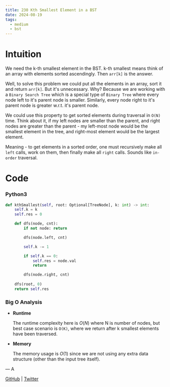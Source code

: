 ```yaml
---
title: 230 Kth Smallest Element in a BST
date: 2024-08-19
tags:
  - medium
  - bst
---
```


# Intuition

We need the k-th smallest element in the BST. k-th smallest means think of an array with elements sorted ascendingly. Then `arr[k]` is the answer.

Well, to solve this problem we could put all the elements in an array, sort it and return `arr[k]`. But it's unnecessary. Why? Because we are working with a `Binary Search Tree` which is a special type of `Binary Tree` where every node left to it's parent node is smaller. Similarly, every node right to it's parent node is greater w.r.t. it's parent node.

We could use this property to get sorted elements during traversal in `O(N)` time. Think about it, if my left nodes are smaller than the parent, and right nodes are greater than the parent - my left-most node would be the smallest element in the tree, and right-most element would be the largest element.


Meaning - to get elements in a sorted order, one must recursively make all `left` calls, work on them, then finally make all `right` calls. Sounds like `in-order` traversal.

# Code

### Python3

```python
def kthSmallest(self, root: Optional[TreeNode], k: int) -> int:
    self.k = k
    self.res = 0

    def dfs(node, cnt):
        if not node: return

        dfs(node.left, cnt)

        self.k -= 1

        if self.k == 0:
            self.res = node.val
            return

        dfs(node.right, cnt)
    
    dfs(root, 0)
    return self.res
```

### Big O Analysis

- **Runtime**

  The runtime complexity here is $O(N)$ where N is number of nodes, but best case scenario is `O(K)`, where we return after k smallest elements have been traversed.

- **Memory**

  The memory usage is $O(1)$ since we are not using any extra data structure (other than the input tree itself).

— A

[GitHub](https://github.com/AtharvaKamble) | [Twitter](https://twitter.com/AtharvaKamble07)
